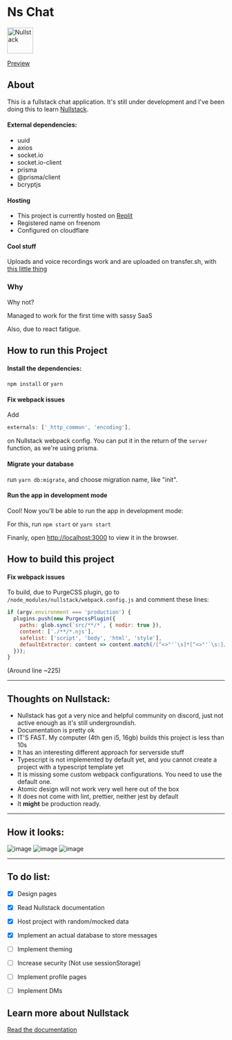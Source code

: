 # Ns Chat

<img src='https://raw.githubusercontent.com/nullstack/nullstack/master/nullstack.png' height='60' alt='Nullstack' />

[Preview](https://nschat.ml/)

## About

This is a fullstack chat application. It's still under development and I've been doing this to learn [Nullstack](https://nullstack.app).

#### External dependencies:
  - uuid
  - axios
  - socket.io
  - socket.io-client
  - prisma
  - @prisma/client
  - bcryptjs

#### Hosting
  - This project is currently hosted on [Replit](https://replit.com)
  - Registered name on freenom
  - Configured on cloudflare


#### Cool stuff

Uploads and voice recordings work and are uploaded on transfer.sh, with [this little thing](https://github.com/mococa/transfer-upload)

### Why

Why not?

Managed to work for the first time with sassy SaaS

Also, due to react fatigue.

## How to run this Project

#### Install the dependencies:

`npm install` or `yarn`
#### Fix webpack issues

Add
```js
externals: ['_http_common', 'encoding'],
```

on Nullstack webpack config. You can put it in the return of the `server` function, as we're using prisma.

#### Migrate your database

run `yarn db:migrate`, and choose migration name, like "init".

#### Run the app in development mode

Cool! Now you'll be able to run the app in development mode:

For this, run `npm start` or `yarn start`

Finanly, open [http://localhost:3000](http://localhost:3000) to view it in the browser.

## How to build this project

#### Fix webpack issues

To build, due to PurgeCSS plugin, go to `/node_modules/nullstack/webpack.config.js` and comment these lines:

```js
if (argv.environment === 'production') {
  plugins.push(new PurgecssPlugin({
    paths: glob.sync(`src/**/*`, { nodir: true }),
    content: ['./**/*.njs'],
    safelist: ['script', 'body', 'html', 'style'],
    defaultExtractor: content => content.match(/[^<>"'`\s]*[^<>"'`\s:]/g) || [],
  }));
}
```

(Around line ~225)

---

## Thoughts on Nullstack:
  - Nullstack has got a very nice and helpful community on discord, just not active enough as it's still undergroundish.
  - Documentation is pretty ok
  - IT'S FAST. My computer (4th gen i5, 16gb) builds this project is less than 10s
  - It has an interesting different approach for serverside stuff
  - Typescript is not implemented by default yet, and you cannot create a project with a typescript template yet
  - It is missing some custom webpack configurations. You need to use the default one.
  - Atomic design will not work very well here out of the box
  - It does not come with lint, prettier, neither jest by default
  - It **might** be production ready.

---

## How it looks:

![image](https://user-images.githubusercontent.com/13316723/159837006-e282bb13-2bad-42cf-a808-c304dafdabf9.png)
![image](https://user-images.githubusercontent.com/13316723/159837035-c8dbc7e6-4cc4-41ef-9b5d-2d0d090257ea.png)
![image](https://user-images.githubusercontent.com/13316723/159837085-1a8849fb-2830-40d0-8198-1b556d36ce00.png)

---

## To do list:
  - [x] Design pages
  - [x] Read Nullstack documentation
  - [x] Host project with random/mocked data
  - [x] Implement an actual database to store messages
  - [ ] Implement theming
  - [ ] Increase security (Not use sessionStorage)
  - [ ] Implement profile pages
  - [ ] Implement DMs


## Learn more about Nullstack

[Read the documentation](https://nullstack.app/documentation)
